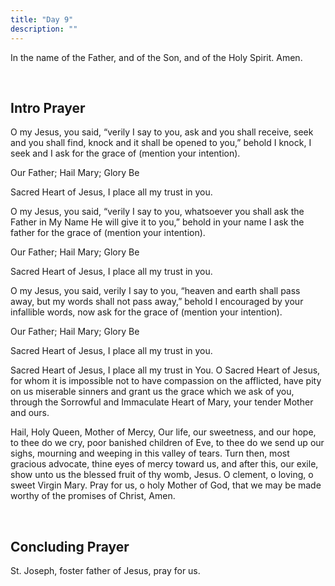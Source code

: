 ```yaml
---
title: "Day 9"
description: ""
---
```


In the name of the Father, and of the Son, and of the Holy Spirit. Amen.

<br/>

## **Intro Prayer**

O my Jesus, you said, “verily I say to you, ask and you shall receive, seek and you shall find, knock and it shall be opened to you,” behold I knock, I seek and I ask for the grace of (mention your intention).

Our Father; Hail Mary; Glory Be

Sacred Heart of Jesus, I place all my trust in you.

O my Jesus, you said, “verily I say to you, whatsoever you shall ask the Father in My Name He will give it to you,” behold in your name I ask the father for the grace of (mention your intention).

Our Father; Hail Mary; Glory Be

Sacred Heart of Jesus, I place all my trust in you.

O my Jesus, you said, verily I say to you, “heaven and earth shall pass away, but my words shall not pass away,” behold I encouraged by your infallible words, now ask for the grace of (mention your intention).

Our Father; Hail Mary; Glory Be

Sacred Heart of Jesus, I place all my trust in you.

Sacred Heart of Jesus, I place all my trust in You. O Sacred Heart of Jesus, for whom it is impossible not to have compassion on the afflicted, have pity on us miserable sinners and grant us the grace which we ask of you, through the Sorrowful and Immaculate Heart of Mary, your tender Mother and ours.

Hail, Holy Queen, Mother of Mercy, Our life, our sweetness, and our hope, to thee do we cry, poor banished children of Eve, to thee do we send up our sighs, mourning and weeping in this valley of tears. Turn then, most gracious advocate, thine eyes of mercy toward us, and after this, our exile, show unto us the blessed fruit of thy womb, Jesus. O clement, o loving, o sweet Virgin Mary. Pray for us, o holy Mother of God, that we may be made worthy of the promises of Christ, Amen.

<br/>

## **Concluding Prayer**

St. Joseph, foster father of Jesus, pray for us.
